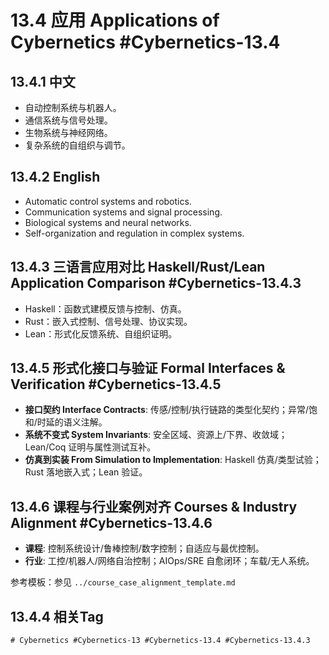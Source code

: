 # 13.4 应用 Applications of Cybernetics #Cybernetics-13.4

## 13.4.1 中文

- 自动控制系统与机器人。
- 通信系统与信号处理。
- 生物系统与神经网络。
- 复杂系统的自组织与调节。

## 13.4.2 English

- Automatic control systems and robotics.
- Communication systems and signal processing.
- Biological systems and neural networks.
- Self-organization and regulation in complex systems.

## 13.4.3 三语言应用对比 Haskell/Rust/Lean Application Comparison #Cybernetics-13.4.3

- Haskell：函数式建模反馈与控制、仿真。
- Rust：嵌入式控制、信号处理、协议实现。
- Lean：形式化反馈系统、自组织证明。

## 13.4.5 形式化接口与验证 Formal Interfaces & Verification #Cybernetics-13.4.5

- **接口契约 Interface Contracts**: 传感/控制/执行链路的类型化契约；异常/饱和/时延的语义注解。
- **系统不变式 System Invariants**: 安全区域、资源上/下界、收敛域；Lean/Coq 证明与属性测试互补。
- **仿真到实装 From Simulation to Implementation**: Haskell 仿真/类型试验；Rust 落地嵌入式；Lean 验证。

## 13.4.6 课程与行业案例对齐 Courses & Industry Alignment #Cybernetics-13.4.6

- **课程**: 控制系统设计/鲁棒控制/数字控制；自适应与最优控制。
- **行业**: 工控/机器人/网络自治控制；AIOps/SRE 自愈闭环；车载/无人系统。

参考模板：参见 `../course_case_alignment_template.md`

## 13.4.4 相关Tag

`# Cybernetics #Cybernetics-13 #Cybernetics-13.4 #Cybernetics-13.4.3`
